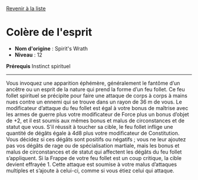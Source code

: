 [Revenir à la liste](..)

# Colère de l'esprit

 * **Nom d'origine** : Spirit's Wrath
 * **Niveau** : 12


<p><strong>Prérequis</strong> Instinct spirituel</p>
<hr>
<p>Vous invoquez une apparition éphémère, généralement le fantôme d’un ancêtre ou un esprit de la nature qui prend la forme d’un feu follet. Ce feu follet spirituel se précipite pour faire une attaque de corps à corps à mains nues contre un ennemi qui se trouve dans un rayon de 36 m de vous. Le modificateur d’attaque du feu follet est égal à votre bonus de maîtrise avec les armes de guerre plus votre modificateur de Force plus un bonus d’objet de +2, et il est soumis aux mêmes bonus et malus de circonstances et de statut que vous. S’il réussit à toucher sa cible, le feu follet inflige une quantité de dégâts égale à 4d8 plus votre modificateur de Constitution. Vous décidez si ces dégâts sont positifs ou négatifs ; vous ne leur ajoutez pas vos dégâts de rage ou de spécialisation martiale, mais les bonus et malus de circonstances et de statut qui affectent les dégâts du feu follet s’appliquent. Si la Frappe de votre feu follet est un coup critique, la cible devient effrayée 1. Cette attaque est soumise à votre malus d’attaques multiples et s’ajoute à celui-ci, comme si vous étiez celui qui attaque.</p>